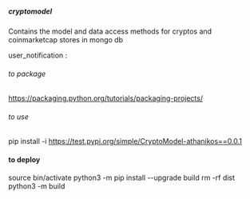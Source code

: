 ##### cryptomodel
Contains the model and data access methods  for cryptos and coinmarketcap  stores in mongo db

user_notification :  



###### to package 
https://packaging.python.org/tutorials/packaging-projects/


###### to use 
pip install -i https://test.pypi.org/simple/CryptoModel-athanikos==0.0.1




#### to deploy 
source bin/activate 
python3 -m pip install --upgrade build
rm -rf dist 
python3 -m build 









